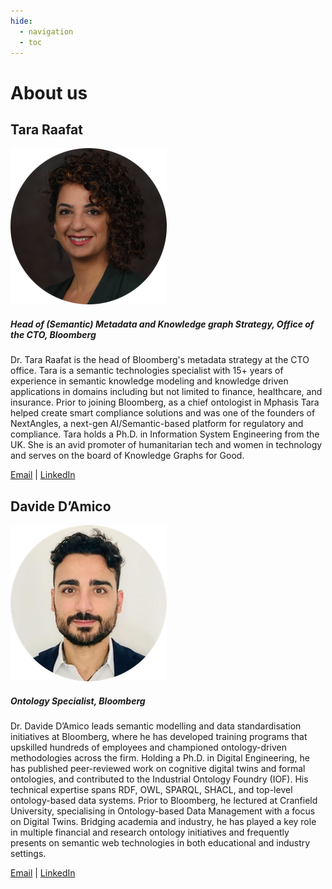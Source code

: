 ```yaml
---
hide:
  - navigation
  - toc
---
```


# About us

## Tara Raafat

![Tara Raafat](assets/tara_raafat.png 'Tara Raafat')

##### Head of (Semantic) Metadata and Knowledge graph Strategy, Office of the CTO, Bloomberg

Dr. Tara Raafat is the head of Bloomberg's metadata strategy at the CTO office. Tara is a
semantic technologies specialist with 15+ years of experience in semantic knowledge
modeling and knowledge driven applications in domains including but not limited to finance,
healthcare, and insurance. Prior to joining Bloomberg, as a chief ontologist in Mphasis Tara
helped create smart compliance solutions and was one of the founders of NextAngles, a
next-gen AI/Semantic-based platform for regulatory and compliance. Tara holds a Ph.D. in
Information System Engineering from the UK. She is an avid promoter of humanitarian tech
and women in technology and serves on the board of Knowledge Graphs for Good.

<!---
[![Email](https://img.shields.io/badge/Email-Tara_Raafat-blue?style=flat-square&logo=gmail&logoColor=white)](mailto:traafat@bloomberg.net)
-->

[Email](mailto:traafat@bloomberg.net) | [LinkedIn](https://www.linkedin.com/in/tara-raafat-phd-1038315/)

## Davide D’Amico

![Alt text](assets/davide_damico.png 'Davide D’Amico')

##### Ontology Specialist, Bloomberg

Dr. Davide D’Amico leads semantic modelling and data standardisation initiatives at
Bloomberg, where he has developed training programs that upskilled hundreds of
employees and championed ontology-driven methodologies across the firm. Holding a Ph.D.
in Digital Engineering, he has published peer-reviewed work on cognitive digital twins and
formal ontologies, and contributed to the Industrial Ontology Foundry (IOF). His technical
expertise spans RDF, OWL, SPARQL, SHACL, and top-level ontology-based data systems.
Prior to Bloomberg, he lectured at Cranfield University, specialising in Ontology-based Data
Management with a focus on Digital Twins. Bridging academia and industry, he has played a
key role in multiple financial and research ontology initiatives and frequently presents on
semantic web technologies in both educational and industry settings.

[Email](mailto:ddamico20@bloomberg.net) | [LinkedIn](https://www.linkedin.com/in/davide~damico/)
